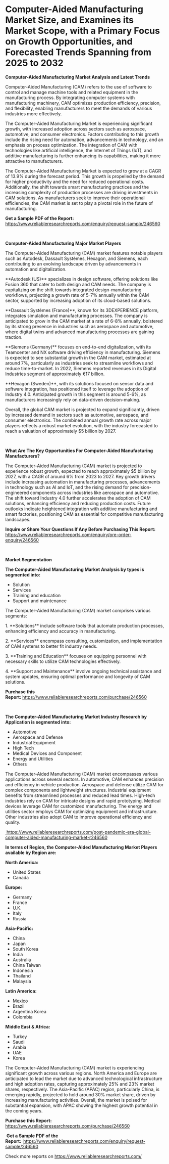 <p><h1>Computer-Aided Manufacturing Market Size, and Examines its Market Scope, with a Primary Focus on Growth Opportunities, and Forecasted Trends Spanning from 2025 to 2032</h1></p><p><strong>Computer-Aided Manufacturing Market Analysis and Latest Trends</strong></p>
<p><p>Computer-Aided Manufacturing (CAM) refers to the use of software to control and manage machine tools and related equipment in the manufacturing process. By integrating computer systems with manufacturing machinery, CAM optimizes production efficiency, precision, and flexibility, enabling manufacturers to meet the demands of various industries more effectively.</p><p>The Computer-Aided Manufacturing Market is experiencing significant growth, with increased adoption across sectors such as aerospace, automotive, and consumer electronics. Factors contributing to this growth include the rising need for automation, advancements in technology, and an emphasis on process optimization. The integration of CAM with technologies like artificial intelligence, the Internet of Things (IoT), and additive manufacturing is further enhancing its capabilities, making it more attractive to manufacturers.</p><p>The Computer-Aided Manufacturing Market is expected to grow at a CAGR of 13.9% during the forecast period. This growth is propelled by the demand for higher productivity and the need for reduced operational costs. Additionally, the shift towards smart manufacturing practices and the increasing complexity of production processes are driving investments in CAM solutions. As manufacturers seek to improve their operational efficiencies, the CAM market is set to play a pivotal role in the future of manufacturing.</p></p>
<p><strong>Get a Sample PDF of the Report:&nbsp;</strong> <a href="https://www.reliableresearchreports.com/enquiry/request-sample/246560?utm_campaign=2279&utm_medium=2&utm_source=Github&utm_content=ia&utm_term=30032025&utm_id=computer-aided-manufacturing">https://www.reliableresearchreports.com/enquiry/request-sample/246560</a></p>
<p>&nbsp;</p>
<p><strong>Computer-Aided Manufacturing Major Market Players</strong></p>
<p><p>The Computer-Aided Manufacturing (CAM) market features notable players such as Autodesk, Dassault Systèmes, Hexagon, and Siemens, each contributing to an evolving landscape driven by advancements in automation and digitalization.</p><p>**Autodesk (US)** specializes in design software, offering solutions like Fusion 360 that cater to both design and CAM needs. The company is capitalizing on the shift towards integrated design-manufacturing workflows, projecting a growth rate of 5-7% annually within the CAM sector, supported by increasing adoption of its cloud-based solutions.</p><p>**Dassault Systèmes (France)**, known for its 3DEXPERIENCE platform, integrates simulation and manufacturing processes. The company is anticipated to grow in the CAM market at a rate of 6-8% annually, bolstered by its strong presence in industries such as aerospace and automotive, where digital twins and advanced manufacturing processes are gaining traction.</p><p>**Siemens (Germany)** focuses on end-to-end digitalization, with its Teamcenter and NX software driving efficiency in manufacturing. Siemens is expected to see substantial growth in the CAM market, estimated at around 7%, particularly as industries seek to streamline workflows and reduce time-to-market. In 2022, Siemens reported revenues in its Digital Industries segment of approximately €17 billion.</p><p>**Hexagon (Sweden)**, with its solutions focused on sensor data and software integration, has positioned itself to leverage the adoption of Industry 4.0. Anticipated growth in this segment is around 5-6%, as manufacturers increasingly rely on data-driven decision-making.</p><p>Overall, the global CAM market is projected to expand significantly, driven by increased demand in sectors such as automotive, aerospace, and consumer electronics. The combined annual growth rate across major players reflects a robust market evolution, with the industry forecasted to reach a valuation of approximately $5 billion by 2027.</p></p>
<p>&nbsp;</p>
<p><strong>What Are The Key Opportunities For Computer-Aided Manufacturing Manufacturers?</strong></p>
<p><p>The Computer-Aided Manufacturing (CAM) market is projected to experience robust growth, expected to reach approximately $5 billion by 2027, with a CAGR of around 6% from 2023 to 2027. Key growth drivers include increasing automation in manufacturing processes, advancements in technology such as AI and IoT, and the rising demand for precision-engineered components across industries like aerospace and automotive. The shift toward Industry 4.0 further accelerates the adoption of CAM solutions, enhancing efficiency and reducing production costs. Future outlooks indicate heightened integration with additive manufacturing and smart factories, positioning CAM as essential for competitive manufacturing landscapes.</p></p>
<p><strong>Inquire or Share Your Questions If Any Before Purchasing This Report:</strong> <a href="https://www.reliableresearchreports.com/enquiry/pre-order-enquiry/246560?utm_campaign=2279&utm_medium=2&utm_source=Github&utm_content=ia&utm_term=30032025&utm_id=computer-aided-manufacturing">https://www.reliableresearchreports.com/enquiry/pre-order-enquiry/246560</a></p>
<p>&nbsp;</p>
<p><strong>Market Segmentation</strong></p>
<p><strong>The Computer-Aided Manufacturing Market Analysis by types is segmented into:</strong></p>
<p><ul><li>Solution</li><li>Services</li><li>Training and education</li><li>Support and maintenance</li></ul></p>
<p><p>The Computer-Aided Manufacturing (CAM) market comprises various segments: </p><p>1. **Solutions** include software tools that automate production processes, enhancing efficiency and accuracy in manufacturing. </p><p>2. **Services** encompass consulting, customization, and implementation of CAM systems to better fit industry needs. </p><p>3. **Training and Education** focuses on equipping personnel with necessary skills to utilize CAM technologies effectively. </p><p>4. **Support and Maintenance** involve ongoing technical assistance and system updates, ensuring optimal performance and longevity of CAM solutions.</p></p>
<p><strong>Purchase this Report:&nbsp;</strong><a href="https://www.reliableresearchreports.com/purchase/246560?utm_campaign=2279&utm_medium=2&utm_source=Github&utm_content=ia&utm_term=30032025&utm_id=computer-aided-manufacturing">https://www.reliableresearchreports.com/purchase/246560</a></p>
<p>&nbsp;</p>
<p><strong>The Computer-Aided Manufacturing Market Industry Research by Application is segmented into:</strong></p>
<p><ul><li>Automotive</li><li>Aerospace and Defense</li><li>Industrial Equipment</li><li>High Tech</li><li>Medical Devices and Component</li><li>Energy and Utilities</li><li>Others</li></ul></p>
<p><p>The Computer-Aided Manufacturing (CAM) market encompasses various applications across several sectors. In automotive, CAM enhances precision and efficiency in vehicle production. Aerospace and defense utilize CAM for complex components and lightweight structures. Industrial equipment benefits from streamlined processes and reduced lead times. High-tech industries rely on CAM for intricate designs and rapid prototyping. Medical devices leverage CAM for customized manufacturing. The energy and utilities sector employs CAM for optimizing equipment and infrastructure. Other industries also adopt CAM to improve operational efficiency and quality.</p></p>
<p><a href="https://www.reliableresearchreports.com/post-pandemic-era-global-computer-aided-manufacturing-market-r246560?utm_campaign=2279&utm_medium=2&utm_source=Github&utm_content=ia&utm_term=30032025&utm_id=computer-aided-manufacturing">&nbsp;https://www.reliableresearchreports.com/post-pandemic-era-global-computer-aided-manufacturing-market-r246560</a></p>
<p><strong>In terms of Region, the Computer-Aided Manufacturing Market Players available by Region are:</strong></p>
<p>
    <p> <strong> North America: </strong>
        <ul>
            <li>United States</li>
            <li>Canada</li>
        </ul>
        </p> 
    <p> <strong> Europe: </strong>
        <ul>
            <li>Germany</li>
            <li>France</li>
            <li>U.K.</li>
            <li>Italy</li>
            <li>Russia</li>
        </ul>
        </p> 
    <p> <strong> Asia-Pacific: </strong>
        <ul>
            <li>China</li>
            <li>Japan</li>
            <li>South Korea</li>
            <li>India</li>
            <li>Australia</li>
            <li>China Taiwan</li>
            <li>Indonesia</li>
            <li>Thailand</li>
            <li>Malaysia</li>
        </ul>
        </p> 
    <p> <strong> Latin America: </strong>
        <ul>
            <li>Mexico</li>
            <li>Brazil</li>
            <li>Argentina Korea</li>
            <li>Colombia</li>
        </ul>
        </p> 
    <p> <strong> Middle East & Africa: </strong>
        <ul>
            <li>Turkey</li>
            <li>Saudi</li>
            <li>Arabia</li>
            <li>UAE</li>
            <li>Korea</li>
        </ul>
    </p>
    </p>
<p><p>The Computer-Aided Manufacturing (CAM) market is experiencing significant growth across various regions. North America and Europe are anticipated to lead the market due to advanced technological infrastructure and high adoption rates, capturing approximately 25% and 23% market shares, respectively. The Asia-Pacific (APAC) region, particularly China, is emerging rapidly, projected to hold around 30% market share, driven by increasing manufacturing activities. Overall, the market is poised for substantial expansion, with APAC showing the highest growth potential in the coming years.</p></p>
<p><strong>Purchase this Report: </strong><a href="https://www.reliableresearchreports.com/purchase/246560?utm_campaign=2279&utm_medium=2&utm_source=Github&utm_content=ia&utm_term=30032025&utm_id=computer-aided-manufacturing">https://www.reliableresearchreports.com/purchase/246560</a></p>
<p>&nbsp;<strong>Get a Sample PDF of the Report:&nbsp;&nbsp;</strong><a href="https://www.reliableresearchreports.com/enquiry/request-sample/246560?utm_campaign=2279&utm_medium=2&utm_source=Github&utm_content=ia&utm_term=30032025&utm_id=computer-aided-manufacturing">https://www.reliableresearchreports.com/enquiry/request-sample/246560</a></p>
<p><strong></strong></p>
<p>Check more reports on <a href="https://www.reliableresearchreports.com/?utm_campaign=2279&utm_medium=2&utm_source=Github&utm_content=ia&utm_term=30032025&utm_id=computer-aided-manufacturing">https://www.reliableresearchreports.com/</a></p>
